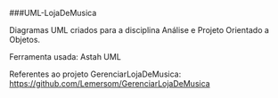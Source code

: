 ###UML-LojaDeMusica

Diagramas UML criados para a disciplina Análise e Projeto Orientado a Objetos.

Ferramenta usada: Astah UML

Referentes ao projeto GerenciarLojaDeMusica: https://github.com/Lemersom/GerenciarLojaDeMusica